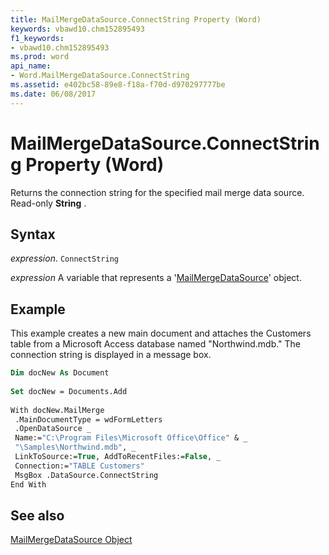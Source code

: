 ```yaml
---
title: MailMergeDataSource.ConnectString Property (Word)
keywords: vbawd10.chm152895493
f1_keywords:
- vbawd10.chm152895493
ms.prod: word
api_name:
- Word.MailMergeDataSource.ConnectString
ms.assetid: e402bc58-89e8-f18a-f70d-d970297777be
ms.date: 06/08/2017
---
```



# MailMergeDataSource.ConnectString Property (Word)

Returns the connection string for the specified mail merge data source. Read-only  **String** .


## Syntax

 _expression_. `ConnectString`

 _expression_ A variable that represents a '[MailMergeDataSource](Word.MailMergeDataSource.md)' object.


## Example

This example creates a new main document and attaches the Customers table from a Microsoft Access database named "Northwind.mdb." The connection string is displayed in a message box.


```vb
Dim docNew As Document 
 
Set docNew = Documents.Add 
 
With docNew.MailMerge 
 .MainDocumentType = wdFormLetters 
 .OpenDataSource _ 
 Name:="C:\Program Files\Microsoft Office\Office" & _ 
 "\Samples\Northwind.mdb", _ 
 LinkToSource:=True, AddToRecentFiles:=False, _ 
 Connection:="TABLE Customers" 
 MsgBox .DataSource.ConnectString 
End With
```


## See also


[MailMergeDataSource Object](Word.MailMergeDataSource.md)

